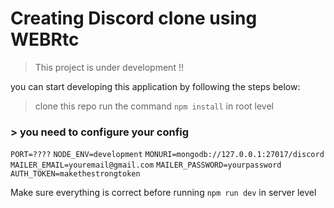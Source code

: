 # Creating Discord clone using WEBRtc

> This project is under development !!

you can start developing this application by following the steps below:

> clone this repo
> run the command `npm install` in root level

### > you need to configure your config

`PORT=????`
`NODE_ENV=development`
`MONURI=mongodb://127.0.0.1:27017/discord`
`MAILER_EMAIL=youremail@gmail.com`
`MAILER_PASSWORD=yourpassword`
`AUTH_TOKEN=makethestrongtoken`

Make sure everything is correct before running `npm run dev` in server level
